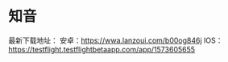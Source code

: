 # 知音
最新下载地址：
安卓：https://wwa.lanzoui.com/b00og846j
IOS：https://testflight.testflightbetaapp.com/app/1573605655

